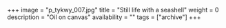 +++
image = "p_tykwy_007.jpg"
title = "Still life with a seashell"
weight = 0
description = "Oil on canvas"
availability = ""
tags = ["archive"]
+++
